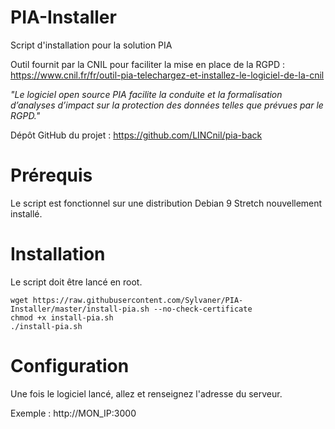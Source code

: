 # PIA-Installer
Script d'installation pour la solution PIA

Outil fournit par la CNIL pour faciliter la mise en place de la RGPD : https://www.cnil.fr/fr/outil-pia-telechargez-et-installez-le-logiciel-de-la-cnil

_"Le logiciel open source PIA facilite la conduite et la formalisation d’analyses d’impact sur la protection des données telles que prévues par le RGPD."_

Dépôt GitHub du projet : https://github.com/LINCnil/pia-back

# Prérequis

Le script est fonctionnel sur une distribution Debian 9 Stretch nouvellement installé.

# Installation

Le script doit être lancé en root.

```
wget https://raw.githubusercontent.com/Sylvaner/PIA-Installer/master/install-pia.sh --no-check-certificate
chmod +x install-pia.sh
./install-pia.sh
```

# Configuration

Une fois le logiciel lancé, allez et renseignez l'adresse du serveur.

Exemple : http://MON_IP:3000
